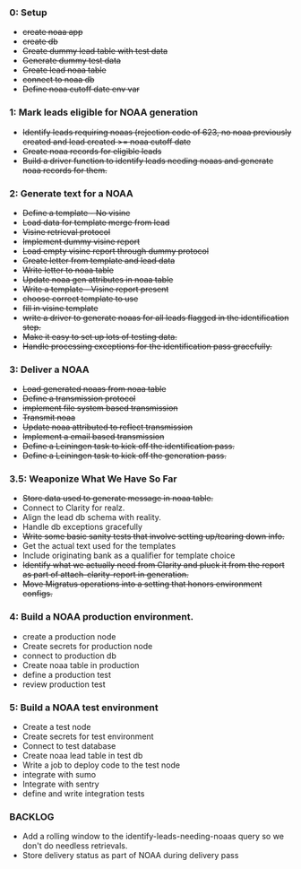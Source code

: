 ### 0: Setup
- ~~create noaa app~~
- ~~create db~~
- ~~Create dummy lead table with test data~~
- ~~Generate dummy test data~~
- ~~Create lead noaa table~~
- ~~connect to noaa db~~
- ~~Define noaa cutoff date env var~~

### 1: Mark leads eligible for NOAA generation
- ~~Identify leads requiring noaas (rejection code of 623, no noaa previously created and lead created >= noaa cutoff date~~
- ~~Create noaa records for eligible leads~~
- ~~Build a driver function to identify leads needing noaas and generate noaa records for them.~~


### 2: Generate text for a NOAA
- ~~Define a template - No visine~~
- ~~Load data for template merge from lead~~
- ~~Visine retrieval protocol~~
- ~~Implement dummy visine report~~
- ~~Load empty visine report through dummy protocol~~
- ~~Create letter from template and lead data~~
- ~~Write letter to noaa table~~
- ~~Update noaa gen attributes in noaa table~~
- ~~Write a template - Visine report present~~
- ~~choose correct template to use~~
- ~~fill in visine template~~
- ~~write a driver to generate noaas for all leads flagged in the identification step.~~
- ~~Make it easy to set up lots of testing data.~~
- ~~Handle processing exceptions for the identification pass gracefully.~~


### 3:  Deliver a NOAA
- ~~Load generated noaas from noaa table~~
- ~~Define a transmission protocol~~
- ~~implement file system based transmission~~
- ~~Transmit noaa~~
- ~~Update noaa attributed to reflect transmission~~
- ~~Implement a email based transmission~~
- ~~Define a Leiningen task to kick off the identification pass.~~
- ~~Define a Leiningen task to kick off the generation pass.~~



### 3.5: Weaponize What We Have So Far
- ~~Store data used to generate message in noaa table.~~
- Connect to Clarity for realz.
- Align the lead db schema with reality.
- Handle db exceptions gracefully
- ~~Write some basic sanity tests that involve setting up/tearing down info.~~
- Get the actual text used for the templates
- Include originating bank as a qualifier for template choice
- ~~Identify what we actually need from Clarity and pluck it from the report as part of attach-clarity-report in generation.~~
- ~~Move Migratus operations into a setting that honors environment configs.~~


### 4:  Build a NOAA production environment.
- create a production node
- Create secrets for production node
- connect to production db
- Create noaa table in production 
- define a production test
- review production test


### 5: Build a NOAA test environment
- Create a test node
- Create secrets for test environment
- Connect to test database
- Create noaa lead table in test db
- Write a job to deploy code to the test node 
- integrate with sumo
- Integrate with sentry
- define and write integration tests


### BACKLOG
- Add a rolling window to the identify-leads-needing-noaas query so we don't do needless retrievals.
- Store delivery status as part of NOAA during delivery pass
